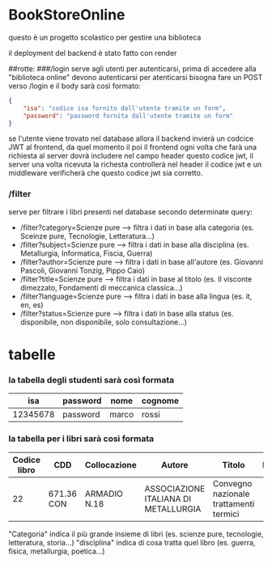 # BookStoreOnline
questo è un progetto scolastico per gestire una biblioteca


il deployment del backend è stato fatto con render





##rotte:
###/login 
serve agli utenti per autenticarsi, prima di accedere alla "biblioteca online" devono autenticarsi
per atenticarsi bisogna fare un POST verso <nome del sito fornit da vercel>/login 
e il body sarà così formato:
```json 
{
    "isa": "codice isa fornito dall'utente tramite un form",
    "password": "password fornita dall'utente tramite un form"
}
```
se l'utente viene trovato nel database allora il backend invierà un codcice JWT al frontend, da quel momento il poi il frontend
ogni volta che farà una richiesta al server dovrà includere nel campo header questo codice jwt, il server una volta ricevuta la richesta 
controllerà nel header il codice jwt e un middleware verificherà che questo codice jwt sia corretto.

### /filter
serve per filtrare i libri presenti nel database secondo determinate query:
- /filter?category=Scienze pure --> filtra i dati in base alla categoria (es. Sceinze pure, Tecnologie, Letteratura...)
- /filter?subject=Scienze pure --> filtra i dati in base alla disciplina (es. Metallurgia, Informatica, Fiscia, Guerra)
- /filter?author=Scienze pure --> filtra i dati in base all'autore (es. Giovanni Pascoli, Giovanni Tonzig, Pippo Caio)
- /filter?title=Scienze pure --> filtra i dati in base al titolo (es. Il visconte dimezzato, Fondamenti di meccanica classica...)
- /filter?language=Scienze pure --> filtra i dati in base alla lingua (es. it, en, es)
- /filter?status=Scienze pure --> filtra i dati in base alla status (es. disponibile, non disponibile, solo consultazione...)



# tabelle
### la tabella degli studenti sarà così formata

|isa|password|nome|cognome|
|---|--------|----|-------|
|12345678|password|marco|rossi|

### la tabella per i libri sarà così formata

| Codice libro | CDD        | Collocazione | Autore                               | Titolo                                 | Note | Stato      | Casa editrice           | Prestabile | Categoria     | Disciplina   |
|--------------|------------|--------------|---------------------------------------|----------------------------------------|------|------------|--------------------------|------------|---------------|--------------|
| 22           | 671.36 CON | ARMADIO N.18 | ASSOCIAZIONE ITALIANA DI METALLURGIA | Convegno nazionale trattamenti termici |      | Prestabile | ASS.ITALIANA METALLURGIA | VERO       | Scienze pure | Metallurgia  |


"Categoria" indica il più grande insieme di libri (es. scienze pure, tecnologie, letteratura, storia...)
"disciplina" indica di cosa tratta quel libro (es. guerra, fisica, metallurgia, poetica...)
